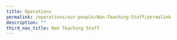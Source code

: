 ```yaml
---
title: Operations
permalink: /operations/our-people/Non-Teaching-Staff/permalink
description: ""
third_nav_title: Non Teaching Staff
---
```


